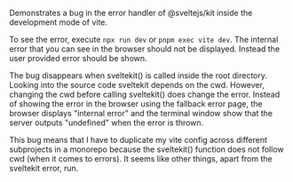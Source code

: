 Demonstrates a bug in the error handler of @sveltejs/kit inside the development mode of vite. 

To see the error, execute `npx run dev` or `pnpm exec vite dev`. The internal error that you can see in the browser should not be displayed. Instead the user provided error should be shown. 

The bug disappears when sveltekit() is called inside the root directory. Looking into the source code sveltekit depends on the cwd. However, changing the cwd before calling sveltekit() does change the error. Instead of showing the error in the browser using the fallback error page, the browser displays "internal error" and the terminal window show that the server outputs "undefined" when the error is thrown.

This bug means that I have to duplicate my vite config across different subprojects in a monorepo because the sveltekit() function does not follow cwd (when it comes to errors). It seems like other things, apart from the sveltekit error, run.